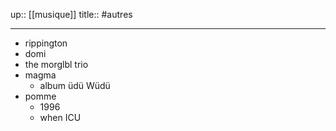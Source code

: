 up:: [[musique]]
title:: 
#autres 

---

 - rippington
 - domi
 - the morglbl trio
 - magma
     - album üdü Wüdü
 - pomme
     - 1996
     - when ICU

